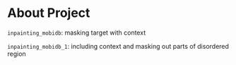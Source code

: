 # About Project
`inpainting_mobidb`: masking target with context

`inpainting_mobidb_1`: including context and masking out parts of disordered region

